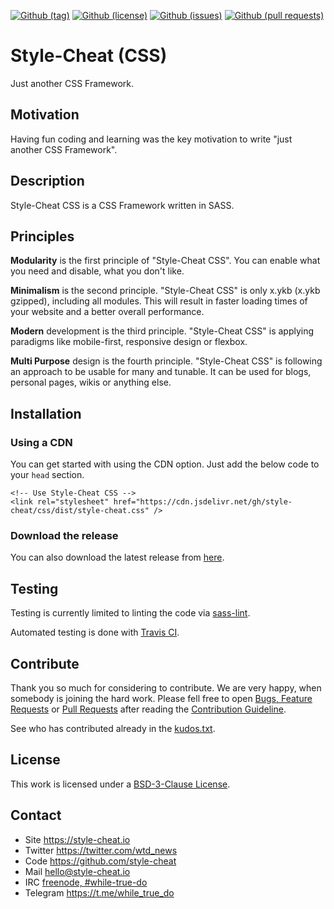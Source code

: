 <!--
name: README.md
description: This file contains important information for the repository.
author: style-cheat.io
contact: hello@style-cheat.io
license: BSD-3-Clause
-->

<!-- github shields -->
[![Github (tag)](https://img.shields.io/github/tag/style-cheat/css.svg)](https://github.com/style-cheat/css/tags)
[![Github (license)](https://img.shields.io/github/license/style-cheat/css.svg)](https://github.com/style-cheat/css/blob/master/LICENSE)
[![Github (issues)](https://img.shields.io/github/issues/style-cheat/css.svg)](https://github.com/style-cheat/css/issues)
[![Github (pull requests)](https://img.shields.io/github/issues-pr/style-cheat/css.svg)](https://github.com/style-cheat/css/pulls)

# Style-Cheat (CSS)

Just another CSS Framework.

## Motivation

Having fun coding and learning was the key motivation to write "just another
CSS Framework".

## Description

Style-Cheat CSS is a CSS Framework written in SASS.

## Principles

**Modularity**  is the first principle of
  "Style-Cheat CSS". You can enable what you need and disable, what you
  don't like.

**Minimalism** is the second principle. "Style-Cheat CSS"
  is only x.ykb (x.ykb gzipped), including all modules. This will result
  in faster loading times of your website and a better overall performance.

**Modern** development is the third principle.
  "Style-Cheat CSS" is applying paradigms like mobile-first,
  responsive design or flexbox.

**Multi Purpose** design is the fourth principle.
  "Style-Cheat CSS" is following an approach to be usable for many and
  tunable. It can be used for blogs, personal pages, wikis or anything
  else.

## Installation

### Using a CDN

You can get started with using the CDN option. Just add the below code to your
`head` section.

```
<!-- Use Style-Cheat CSS -->
<link rel="stylesheet" href="https://cdn.jsdelivr.net/gh/style-cheat/css/dist/style-cheat.css" />
```

### Download the release

You can also download the latest release from
[here](https://github.com/style-cheat/css/releases).

## Testing

Testing is currently limited to linting the code via
[sass-lint](https://github.com/sasstools/sass-lint).

Automated testing is done with [Travis CI](https://travis-ci.com).

## Contribute

Thank you so much for considering to contribute. We are very happy, when somebody
is joining the hard work. Please fell free to open
[Bugs, Feature Requests](https://github.com/style-cheat/css/issues)
or [Pull Requests](https://github.com/style-cheat/css/pulls) after
reading the [Contribution Guideline](https://github.com/while-true-do/doc-library/blob/master/docs/CONTRIBUTING.md).

See who has contributed already in the [kudos.txt](./kudos.txt).

## License

This work is licensed under a [BSD-3-Clause License](https://opensource.org/licenses/BSD-3-Clause).

## Contact

-   Site <https://style-cheat.io>
-   Twitter <https://twitter.com/wtd_news>
-   Code <https://github.com/style-cheat>
-   Mail [hello@style-cheat.io](mailto:hello@style-cheat.io)
-   IRC [freenode, #while-true-do](https://webchat.freenode.net/?channels=while-true-do)
-   Telegram <https://t.me/while_true_do>

